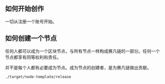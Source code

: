 ## 如何开始创作

一切从注册一个账号开始。

## 如何创建一个节点

任何人都可以成为一个区块节点，与所有节点一样构成赛凡链的一部分。任何一个节点都享有同等权利和责任。

并不是每个人都有必要成为节点。成为节点的创建者，是为赛凡链做出贡献。

    ./target/node-template/release